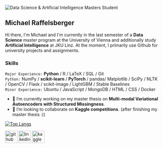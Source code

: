 ![Data Science & Artificial Intelligence Masters Student](https://github.com/RAM98AUT/RAM98AUT/blob/main/banner.PNG)
## Michael Raffelsberger
Hi there, I'm Michael and I'm currently in the last semester of a **Data Science** master program at the University of Vienna and additionally study **Artificial Intelligence** at JKU Linz. At the moment, I primarily use Github for university projects and assignments.

### Skills
`Major Experience:` **Python** / R / LaTeX / SQL / Git<br/>
`Python:` NumPy / **scikit-learn** / **PyTorch** / pandas/ Matplotlib / SciPy / NLTK / OpenCV / Flask / scikit-image / LightGBM / Stable Baselines<br/>
`Minor Experience:` Ubuntu / JavaScript / MongoDB / HTML / CSS / Docker

- 🔭 I’m currently working on my master thesis on **Multi-modal Variational Autoencoders with Structured Missingness**. 
- 👯 I’m looking to collaborate on **Kaggle competitions**. (after finishing my master thesis :))  

[![Top Langs](https://github-readme-stats.vercel.app/api/top-langs/?username=RAM98AUT)](https://github.com/anuraghazra/github-readme-stats)

[<img src='https://cdn.jsdelivr.net/npm/simple-icons@3.0.1/icons/github.svg' alt='github' height='40'>](https://github.com/RAM98AUT)  [<img src='https://cdn.jsdelivr.net/npm/simple-icons@3.0.1/icons/linkedin.svg' alt='linkedin' height='40'>](https://www.linkedin.com/in/michael-raffelsberger/)
[<img src='https://cdn.jsdelivr.net/npm/simple-icons@3.0.1/icons/kaggle.svg' alt='kaggle' height='40'>](https://www.kaggle.com/raffelsbem98)

<!--
**RAM98AUT/RAM98AUT** is a ✨ _special_ ✨ repository because its `README.md` (this file) appears on your GitHub profile.

Here are some ideas to get you started:

- 🔭 I’m currently working on ...
- 🌱 I’m currently learning ...
- 👯 I’m looking to collaborate on ...
- 🤔 I’m looking for help with ...
- 💬 Ask me about ...
- 📫 How to reach me: ...
- 😄 Pronouns: ...
- ⚡ Fun fact: ...
-->
